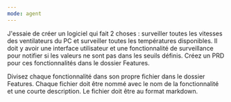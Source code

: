 ```yaml
---
mode: agent
---
```


J'essaie de créer un logiciel qui fait 2 choses : surveiller toutes les vitesses des ventilateurs du PC et surveiller toutes les températures disponibles. Il doit y avoir une interface utilisateur et une fonctionnalité de surveillance pour notifier si les valeurs ne sont pas dans les seuils définis. Créez un PRD pour ces fonctionnalités dans le dossier Features.

Divisez chaque fonctionnalité dans son propre fichier dans le dossier Features. Chaque fichier doit être nommé avec le nom de la fonctionnalité et une courte description. Le fichier doit être au format markdown.
